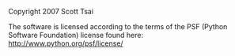 Copyright 2007 Scott Tsai

The software is licensed according to the terms of the PSF (Python Software Foundation) license found here: http://www.python.org/psf/license/
